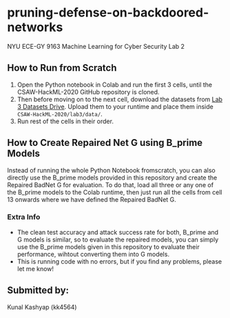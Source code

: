 # pruning-defense-on-backdoored-networks

NYU ECE-GY 9163 Machine Learning for Cyber Security Lab 2

## How to Run from Scratch

1. Open the Python notebook in Colab and run the first 3 cells, until the CSAW-HackML-2020 GitHub repository is cloned.
2. Then before moving on to the next cell, download the datasets from [Lab 3 Datasets Drive](https://drive.google.com/drive/folders/1Rs68uH8Xqa4j6UxG53wzD0uyI8347dSq). Upload them to your runtime and place them inside `CSAW-HackML-2020/lab3/data/`.
3. Run rest of the cells in their order.

## How to Create Repaired Net G using B_prime Models

Instead of running the whole Python Notebook fromscratch, you can also directly use the B_prime models provided in this repository and create the Repaired BadNet G for evaluation. To do that, load all three or any one of the B_prime models to the Colab runtime, then just run all the cells from cell 13 onwards where we have defined the Repaired BadNet G.

### Extra Info

- The clean test accuracy and attack success rate for both, B_prime and G models is similar, so to evaluate the repaired models, you can simply use the B_prime models given in this repository to evaluate their performance, wihtout converting them into G models.
- This is running code with no errors, but if you find any problems, please let me know!

## Submitted by:

Kunal Kashyap (kk4564)